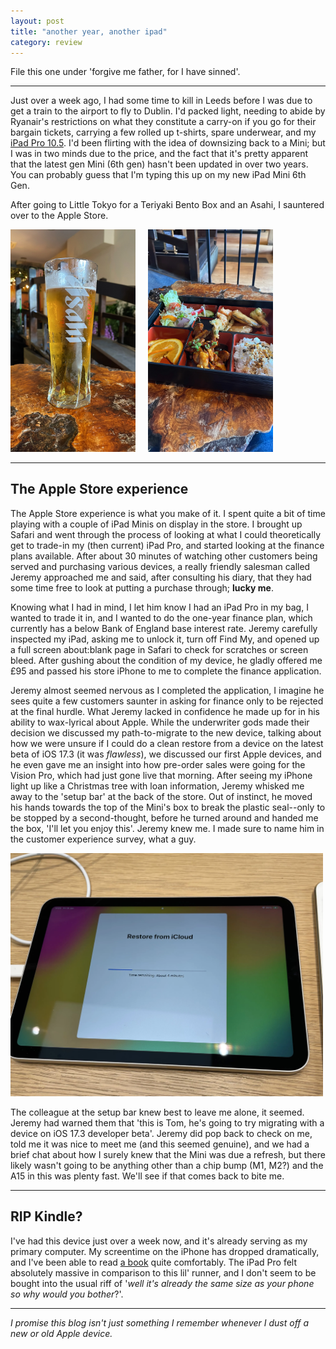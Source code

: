 ```yaml
---
layout: post
title: "another year, another ipad"
category: review
---
```


File this one under 'forgive me father, for I have sinned'.

---

Just over a week ago, I had some time to kill in Leeds before I was due to get a train to the airport to fly to Dublin. I'd packed light, needing to abide by Ryanair's restrictions on what they constitute a carry-on if you go for their bargain tickets, carrying a few rolled up t-shirts, spare underwear, and my [iPad Pro 10.5](https://www.tomwillgoto.space/ramble/2023/03/13/ipad-pro-part-2/). I'd been flirting with the idea of downsizing back to a Mini; but I was in two minds due to the price, and the fact that it's pretty apparent that the latest gen Mini (6th gen) hasn't been updated in over two years. You can probably guess that I'm typing this up on my new iPad Mini 6th Gen.

After going to Little Tokyo for a Teriyaki Bento Box and an Asahi, I sauntered over to the Apple Store.

<div class="photo-grid photo-grid-2" style="display: flex; column-gap: 20px;">
<a href="/static/images/40E02073-B4AB-45E8-A92C-34503ABCECE7.webp" target="_blank"><img src="/static/images/40E02073-B4AB-45E8-A92C-34503ABCECE7.webp" alt="A pint of Asahi served at Little Tokyo's in Leeds" width="200px"></a>
<a href="/static/images/1BDB16D1-C92A-434E-B35A-D403869D8400.webp" target="_blank"><img src="/static/images/1BDB16D1-C92A-434E-B35A-D403869D8400.webp" alt="A chicken teriyaki bento box served at Little Tokyo's in Leeds" width="200px"></a>
</div>

---

## The Apple Store experience

<span class="visually-hidden">The Apple Store experience </span>is what you make of it. I spent quite a bit of time playing with a couple of iPad Minis on display in the store. I brought up Safari and went through the process of looking at what I could theoretically get to trade-in my (then current) iPad Pro, and started looking at the finance plans available. After about 30 minutes of watching other customers being served and purchasing various devices, a really friendly salesman called Jeremy approached me and said, after consulting his diary, that they had some time free to look at putting a purchase through; **lucky me**.

Knowing what I had in mind, I let him know I had an iPad Pro in my bag, I wanted to trade it in, and I wanted to do the one-year finance plan, which currently has a below Bank of England base interest rate. Jeremy carefully inspected my iPad, asking me to unlock it, turn off Find My, and opened up a full screen about:blank page in Safari to check for scratches or screen bleed. After gushing about the condition of my device, he gladly offered me £95 and passed his store iPhone to me to complete the finance application.

Jeremy almost seemed nervous as I completed the application, I imagine he sees quite a few customers saunter in asking for finance only to be rejected at the final hurdle. What Jeremy lacked in confidence he made up for in his ability to wax-lyrical about Apple. While the underwriter gods made their decision we discussed my path-to-migrate to the new device, talking about how we were unsure if I could do a clean restore from a device on the latest beta of iOS 17.3 (it was *flawless*), we discussed our first Apple devices, and he even gave me an insight into how pre-order sales were going for the Vision Pro, which had just gone live that morning. After seeing my iPhone light up like a Christmas tree with loan information, Jeremy whisked me away to the 'setup bar' at the back of the store. Out of instinct, he moved his hands towards the top of the Mini's box to break the plastic seal--only to be stopped by a second-thought, before he turned around and handed me the box, 'I'll let you enjoy this'. Jeremy knew me. I made sure to name him in the customer experience survey, what a guy.

<img src="/static/images/IMG_4655.webp" alt="My new iPad Mini 6th gen dutifully restoring from the incumbent iPad Pro 10.5 (not pictured)" width="500px">

The colleague at the setup bar knew best to leave me alone, it seemed. Jeremy had warned them that 'this is Tom, he's going to try migrating with a device on iOS 17.3 developer beta'. Jeremy did pop back to check on me, told me it was nice to meet me (and this seemed genuine), and we had a brief chat about how I surely knew that the Mini was due a refresh, but there likely wasn't going to be anything other than a chip bump (M1, M2?) and the A15 in this was plenty fast. We'll see if that comes back to bite me.

---

## RIP Kindle?

I've had this device just over a week now, and it's already serving as my primary computer. My screentime on the iPhone has dropped dramatically, and I've been able to read [a book](https://www.waterstones.com/book/percy-jackson-and-the-lightning-thief-bk-1/rick-riordan/9780141346809) quite comfortably. The iPad Pro felt absolutely massive in comparison to this lil' runner, and I don't seem to be bought into the usual riff of '*well it's already the same size as your phone so why would you bother*?'.

---

*I promise this blog isn't just something I remember whenever I dust off a new or old Apple device.*    
